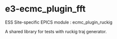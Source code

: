 e3-ecmc_plugin_fft
======
ESS Site-specific EPICS module : ecmc_plugin_ruckig

A shared library for tests with ruckig traj generator.

